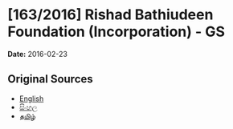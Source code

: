 # [163/2016] Rishad Bathiudeen Foundation (Incorporation) - GS

**Date:** 2016-02-23

## Original Sources

- [English](https://documents.gov.lk/view/bills/2016/2/163-2016_E.pdf)
- [සිංහල](https://documents.gov.lk/view/bills/2016/2/163-2016_S.pdf)
- [தமிழ்](https://documents.gov.lk/view/bills/2016/2/163-2016_T.pdf)

